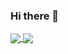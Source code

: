 ### Hi there 👋

<!--
**StarToLeft/StarToLeft** is a ✨ _special_ ✨ repository because its `README.md` (this file) appears on your GitHub profile.
-->

<a href="#">
  <img align="center" src="https://github-readme-stats.vercel.app/api?username=StarToLeft&count_private=true&hide_rank=true&include_all_commits=true&show_icons=true&theme=radical" />
</a>
<a href="#">
  <img align="center" src="https://github-readme-stats.vercel.app/api/top-langs/?username=StarToLeft&layout=compact&langs_count=8&theme=radical" />
</a>
